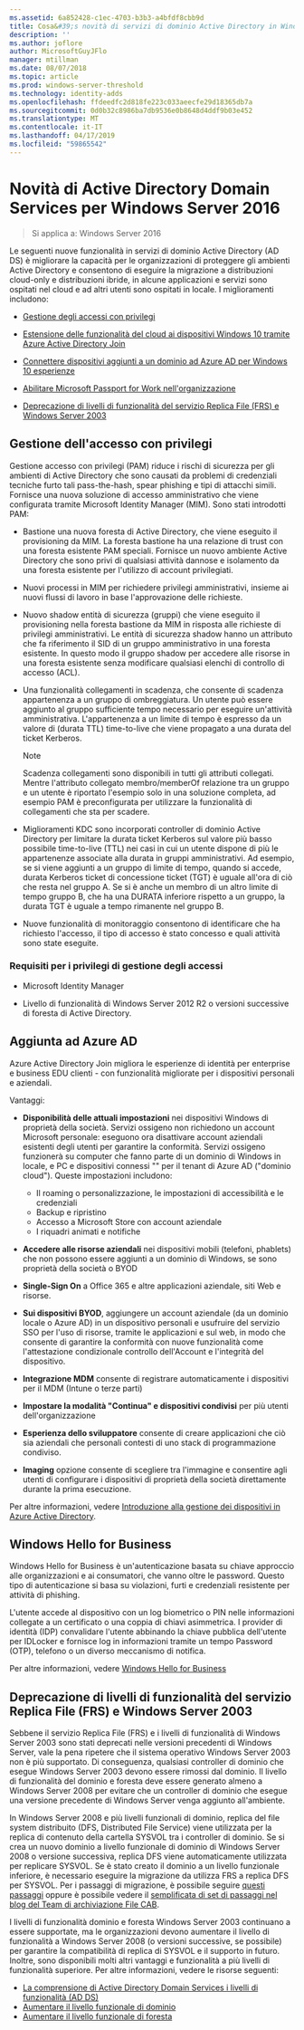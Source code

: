 ```yaml
---
ms.assetid: 6a852428-c1ec-4703-b3b3-a4bfdf8cbb9d
title: Cosa&#39;s novità di servizi di dominio Active Directory in Windows Server 2016
description: ''
ms.author: joflore
author: MicrosoftGuyJFlo
manager: mtillman
ms.date: 08/07/2018
ms.topic: article
ms.prod: windows-server-threshold
ms.technology: identity-adds
ms.openlocfilehash: ffdeedfc2d818fe223c033aeecfe29d18365db7a
ms.sourcegitcommit: 0d0b32c8986ba7db9536e0b8648d4ddf9b03e452
ms.translationtype: MT
ms.contentlocale: it-IT
ms.lasthandoff: 04/17/2019
ms.locfileid: "59865542"
---
```

# <a name="whats-new-in-active-directory-domain-services-for-windows-server-2016"></a>Novità di Active Directory Domain Services per Windows Server 2016

>Si applica a: Windows Server 2016

Le seguenti nuove funzionalità in servizi di dominio Active Directory (AD DS) è migliorare la capacità per le organizzazioni di proteggere gli ambienti Active Directory e consentono di eseguire la migrazione a distribuzioni cloud-only e distribuzioni ibride, in alcune applicazioni e servizi sono ospitati nel cloud e ad altri utenti sono ospitati in locale. I miglioramenti includono:  
  
- [Gestione degli accessi con privilegi](https://docs.microsoft.com/microsoft-identity-manager/pam/privileged-identity-management-for-active-directory-domain-services)  
  
- [Estensione delle funzionalità del cloud ai dispositivi Windows 10 tramite Azure Active Directory Join](https://azure.microsoft.com/documentation/articles/active-directory-azureadjoin-overview/)
  
- [Connettere dispositivi aggiunti a un dominio ad Azure AD per Windows 10 esperienze](https://azure.microsoft.com/documentation/articles/active-directory-azureadjoin-devices-group-policy/)
  
- [Abilitare Microsoft Passport for Work nell'organizzazione](https://azure.microsoft.com/documentation/articles/active-directory-azureadjoin-passport-deployment/)
  
- [Deprecazione di livelli di funzionalità del servizio Replica File (FRS) e Windows Server 2003](ad-ds/active-directory-functional-levels.md)  
  
## <a name="privileged-access-management"></a>Gestione dell'accesso con privilegi

Gestione accesso con privilegi (PAM) riduce i rischi di sicurezza per gli ambienti di Active Directory che sono causati da problemi di credenziali tecniche furto tali pass-the-hash, spear phishing e tipi di attacchi simili. Fornisce una nuova soluzione di accesso amministrativo che viene configurata tramite Microsoft Identity Manager (MIM). Sono stati introdotti PAM:  
  
- Bastione una nuova foresta di Active Directory, che viene eseguito il provisioning da MIM. La foresta bastione ha una relazione di trust con una foresta esistente PAM speciali. Fornisce un nuovo ambiente Active Directory che sono privi di qualsiasi attività dannose e isolamento da una foresta esistente per l'utilizzo di account privilegiati.  
  
- Nuovi processi in MIM per richiedere privilegi amministrativi, insieme ai nuovi flussi di lavoro in base l'approvazione delle richieste.  
  
- Nuovo shadow entità di sicurezza (gruppi) che viene eseguito il provisioning nella foresta bastione da MIM in risposta alle richieste di privilegi amministrativi. Le entità di sicurezza shadow hanno un attributo che fa riferimento il SID di un gruppo amministrativo in una foresta esistente. In questo modo il gruppo shadow per accedere alle risorse in una foresta esistente senza modificare qualsiasi elenchi di controllo di accesso (ACL).  
  
- Una funzionalità collegamenti in scadenza, che consente di scadenza appartenenza a un gruppo di ombreggiatura. Un utente può essere aggiunto al gruppo sufficiente tempo necessario per eseguire un'attività amministrativa. L'appartenenza a un limite di tempo è espresso da un valore di (durata TTL) time-to-live che viene propagato a una durata del ticket Kerberos.  
  
    > [!NOTE]  
    > Scadenza collegamenti sono disponibili in tutti gli attributi collegati. Mentre l'attributo collegato membro/memberOf relazione tra un gruppo e un utente è riportato l'esempio solo in una soluzione completa, ad esempio PAM è preconfigurata per utilizzare la funzionalità di collegamenti che sta per scadere.  
  
- Miglioramenti KDC sono incorporati controller di dominio Active Directory per limitare la durata ticket Kerberos sul valore più basso possibile time-to-live (TTL) nei casi in cui un utente dispone di più le appartenenze associate alla durata in gruppi amministrativi. Ad esempio, se si viene aggiunti a un gruppo di limite di tempo, quando si accede, durata Kerberos ticket di concessione ticket (TGT) è uguale all'ora di ciò che resta nel gruppo A. Se si è anche un membro di un altro limite di tempo gruppo B, che ha una DURATA inferiore rispetto a un gruppo, la durata TGT è uguale a tempo rimanente nel gruppo B.  
  
- Nuove funzionalità di monitoraggio consentono di identificare che ha richiesto l'accesso, il tipo di accesso è stato concesso e quali attività sono state eseguite.  

### <a name="requirements-for-privileged-access-management"></a>Requisiti per i privilegi di gestione degli accessi
  
- Microsoft Identity Manager  
  
- Livello di funzionalità di Windows Server 2012 R2 o versioni successive di foresta di Active Directory.  
  
## <a name="azure-ad-join"></a>Aggiunta ad Azure AD

Azure Active Directory Join migliora le esperienze di identità per enterprise e business EDU clienti - con funzionalità migliorate per i dispositivi personali e aziendali.  
  
Vantaggi:  
  
- **Disponibilità delle attuali impostazioni** nei dispositivi Windows di proprietà della società. Servizi ossigeno non richiedono un account Microsoft personale: eseguono ora disattivare account aziendali esistenti degli utenti per garantire la conformità. Servizi ossigeno funzionerà su computer che fanno parte di un dominio di Windows in locale, e PC e dispositivi connessi "" per il tenant di Azure AD ("dominio cloud"). Queste impostazioni includono:  

   - Il roaming o personalizzazione, le impostazioni di accessibilità e le credenziali  
   - Backup e ripristino  
   - Accesso a Microsoft Store con account aziendale  
   - I riquadri animati e notifiche  
  
- **Accedere alle risorse aziendali** nei dispositivi mobili (telefoni, phablets) che non possono essere aggiunti a un dominio di Windows, se sono proprietà della società o BYOD  
- **Single-Sign On** a Office 365 e altre applicazioni aziendale, siti Web e risorse.  
- **Sui dispositivi BYOD**, aggiungere un account aziendale (da un dominio locale o Azure AD) in un dispositivo personali e usufruire del servizio SSO per l'uso di risorse, tramite le applicazioni e sul web, in modo che consente di garantire la conformità con nuove funzionalità come l'attestazione condizionale controllo dell'Account e l'integrità del dispositivo.  
- **Integrazione MDM** consente di registrare automaticamente i dispositivi per il MDM (Intune o terze parti)  
- **Impostare la modalità "Continua" e dispositivi condivisi** per più utenti dell'organizzazione  
- **Esperienza dello sviluppatore** consente di creare applicazioni che ciò sia aziendali che personali contesti di uno stack di programmazione condiviso.  
- **Imaging** opzione consente di scegliere tra l'immagine e consentire agli utenti di configurare i dispositivi di proprietà della società direttamente durante la prima esecuzione.  
  
Per altre informazioni, vedere [Introduzione alla gestione dei dispositivi in Azure Active Directory](https://docs.microsoft.com/azure/active-directory/devices/overview).  
  
## <a name="windows-hello-for-business"></a>Windows Hello for Business

Windows Hello for Business è un'autenticazione basata su chiave approccio alle organizzazioni e ai consumatori, che vanno oltre le password. Questo tipo di autenticazione si basa su violazioni, furti e credenziali resistente per attività di phishing.  
  
L'utente accede al dispositivo con un log biometrico o PIN nelle informazioni collegate a un certificato o una coppia di chiavi asimmetrica. I provider di identità (IDP) convalidare l'utente abbinando la chiave pubblica dell'utente per IDLocker e fornisce log in informazioni tramite un tempo Password (OTP), telefono o un diverso meccanismo di notifica.  
  
Per altre informazioni, vedere [Windows Hello for Business](https://docs.microsoft.com/windows/security/identity-protection/hello-for-business/hello-identity-verification)  
  
## <a name="deprecation-of-file-replication-service-frs-and-windows-server-2003-functional-levels"></a>Deprecazione di livelli di funzionalità del servizio Replica File (FRS) e Windows Server 2003

Sebbene il servizio Replica File (FRS) e i livelli di funzionalità di Windows Server 2003 sono stati deprecati nelle versioni precedenti di Windows Server, vale la pena ripetere che il sistema operativo Windows Server 2003 non è più supportato. Di conseguenza, qualsiasi controller di dominio che esegue Windows Server 2003 devono essere rimossi dal dominio. Il livello di funzionalità del dominio e foresta deve essere generato almeno a Windows Server 2008 per evitare che un controller di dominio che esegue una versione precedente di Windows Server venga aggiunto all'ambiente.

In Windows Server 2008 e più livelli funzionali di dominio, replica del file system distribuito (DFS, Distributed File Service) viene utilizzata per la replica di contenuto della cartella SYSVOL tra i controller di dominio. Se si crea un nuovo dominio a livello funzionale di dominio di Windows Server 2008 o versione successiva, replica DFS viene automaticamente utilizzata per replicare SYSVOL. Se è stato creato il dominio a un livello funzionale inferiore, è necessario eseguire la migrazione da utilizza FRS a replica DFS per SYSVOL. Per i passaggi di migrazione, è possibile seguire [questi passaggi](https://docs.microsoft.com/previous-versions/windows/it-pro/windows-server-2008-R2-and-2008/dd640019\(v=ws.10\)) oppure è possibile vedere il [semplificata di set di passaggi nel blog del Team di archiviazione File CAB](http://blogs.technet.com/b/filecab/archive/2014/06/25/streamlined-migration-of-frs-to-dfsr-sysvol.aspx).  
  
I livelli di funzionalità dominio e foresta Windows Server 2003 continuano a essere supportate, ma le organizzazioni devono aumentare il livello di funzionalità a Windows Server 2008 (o versioni successive, se possibile) per garantire la compatibilità di replica di SYSVOL e il supporto in futuro. Inoltre, sono disponibili molti altri vantaggi e funzionalità a più livelli di funzionalità superiore. Per altre informazioni, vedere le risorse seguenti:  

- [La comprensione di Active Directory Domain Services i livelli di funzionalità (AD DS)](ad-ds/active-directory-functional-levels.md)  
- [Aumentare il livello funzionale di dominio](https://docs.microsoft.com/previous-versions/windows/it-pro/windows-server-2008-R2-and-2008/cc753104\(v=ws.11\))  
- [Aumentare il livello funzionale di foresta](https://docs.microsoft.com/previous-versions/windows/it-pro/windows-server-2008-R2-and-2008/cc730985\(v=ws.11\))  
